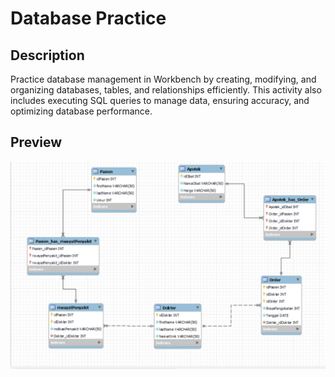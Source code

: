 # Database Practice
## Description
Practice database management in Workbench by creating, modifying, and organizing databases, tables, and relationships efficiently. This activity also includes executing SQL queries to manage data, ensuring accuracy, and optimizing database performance.

## Preview <a name="Preview"></a>
<div style="display:flex;">
     <img alt="Preview" title="Preview" width="" src="images/1.jpg" />
</div>
